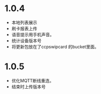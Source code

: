 # 1.0.4
* 本地列表展示
* 刷卡报表上传
* 语音提示用手机声音。
* 统计设备版本号
* 将更新包放在了ccpswipcard 的bucket里面。

# 1.0.5
* 优化MQTT断线重连。
* 结束时上传版本号